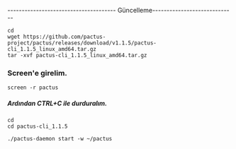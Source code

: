 -------------------------------------- Güncelleme-----------------------------
```
cd
wget https://github.com/pactus-project/pactus/releases/download/v1.1.5/pactus-cli_1.1.5_linux_amd64.tar.gz
tar -xvf pactus-cli_1.1.5_linux_amd64.tar.gz
```
### Screen'e girelim. 
```
screen -r pactus
```
##### Ardından CTRL+C ile durduralım.
```
cd
cd pactus-cli_1.1.5
```
```
./pactus-daemon start -w ~/pactus
```
